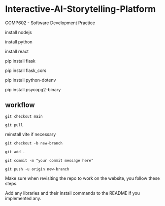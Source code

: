 # Interactive-AI-Storytelling-Platform

COMP602 - Software Development Practice

install nodejs

install python

install react

pip install flask

pip install flask_cors

pip install python-dotenv

pip install psycopg2-binary


## workflow

```
git checkout main
```

```
git pull
```

reinstall vite if necessary


```
git checkout -b new-branch
```

```
git add .
```

```
git commit -m "your commit message here"
```

```
git push -u origin new-branch
```

Make sure when revisiting the repo to work on the website, you follow these steps.

Add any libraries and their install commands to the README if you implemented any.

